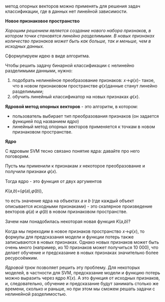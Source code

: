 
метод опорных векторов можно применять для решения задач классификации, где в данных нет линейной зависимости.

**Новое признаковое пространство**

_Хорошим решением является создание нового набора признаков, в котором точки становятся линейно разделимыми. В новых признаках количество признаков может быть как больше, так и меньше, чем в исходных данных._

Сформулируем идею в виде алгоритма. 

Чтобы решить задачу бинарной классификации с нелинейно разделимыми данными, нужно:

1. подобрать нелинейное преобразование признаков: 𝑥→𝜑(𝑥)- такое, что в новом признаковом пространстве 𝜑(𝑥)данные станут линейно разделимыми;
2. обучить линейный классификатор на новых признаках 𝜑(𝑥).

**Ядровой метод опорных векторов** - это алгоритм, в котором:

- пользователь выбирает тип преобразования признаков (он задается функцией под названием _ядро_)
- линейный метод опорных векторов применяется к точкам в новом признаковом пространстве.

**Ядро**

С ядровым SVM тесно связано понятие ядра: давайте про него поговорим.

Пусть мы применили к признакам 𝑥 некоторое преобразование и получили признаки 𝜑(𝑥). 

Тогда ядро - это функция от двух аргументов 

𝐾(𝑎,𝑏)=(𝜑(𝑎),𝜑(𝑏)),

то есть значение ядра на объектах 𝑎 и 𝑏 (где каждый объект описывается исходными признаками) - это скалярное произведение векторов 𝜑(𝑎) и 𝜑(𝑏) в новом признаковом пространстве.

Зачем нам понадобилась некоторая новая функция 𝐾(𝑎,𝑏)?

Когда мы переходим в новое признаков пространство 𝑥→𝜑(𝑥), то формулы для предсказания модели и функции потерь также записываются в новых признаках. Однако новых признаков может быть очень много (например, из 10 признаков может получиться 10 000), что делает обучение и предсказание в новых признаках значительно более ресурсоёмким.

_Ядровой трюк_ позволяет решить эту проблему. Для некоторых моделей, в частности для SVM, предсказание модели и функцию потерь можно выразить через ядро 𝐾(𝑥). А это функция от исходных признаков, и, следовательно, обучение и предсказание будут занимать столько же времени, сколько и раньше, но при этом мы сможем решать задачи с нелинейной разделимостью.